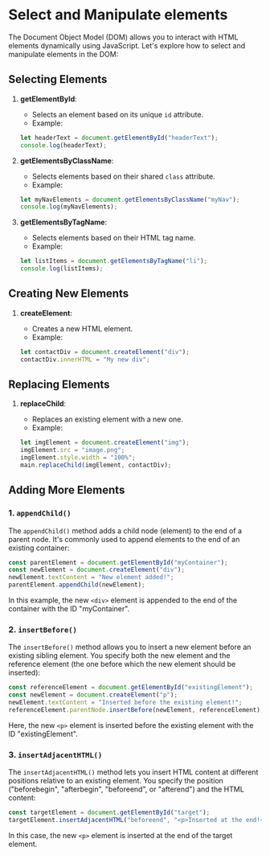 # Select and Manipulate elements

The Document Object Model (DOM) allows you to interact with HTML elements dynamically using JavaScript. Let's explore how to select and manipulate elements in the DOM:

## Selecting Elements

1. **getElementById**:

   - Selects an element based on its unique `id` attribute.
   - Example:

   ```js
   let headerText = document.getElementById("headerText");
   console.log(headerText);
   ```

2. **getElementsByClassName**:

   - Selects elements based on their shared `class` attribute.
   - Example:

   ```js
   let myNavElements = document.getElementsByClassName("myNav");
   console.log(myNavElements);
   ```

3. **getElementsByTagName**:

   - Selects elements based on their HTML tag name.
   - Example:

   ```js
   let listItems = document.getElementsByTagName("li");
   console.log(listItems);
   ```

## Creating New Elements

1. **createElement**:

   - Creates a new HTML element.
   - Example:

   ```js
   let contactDiv = document.createElement("div");
   contactDiv.innerHTML = "My new div";
   ```

## Replacing Elements

1. **replaceChild**:

   - Replaces an existing element with a new one.
   - Example:

   ```js
   let imgElement = document.createElement("img");
   imgElement.src = "image.png";
   imgElement.style.width = "100%";
   main.replaceChild(imgElement, contactDiv);
   ```

## Adding More Elements

### 1. `appendChild()`

The `appendChild()` method adds a child node (element) to the end of a parent node. It's commonly used to append elements to the end of an existing container:

```javascript
const parentElement = document.getElementById("myContainer");
const newElement = document.createElement("div");
newElement.textContent = "New element added!";
parentElement.appendChild(newElement);
```

In this example, the new `<div>` element is appended to the end of the container with the ID "myContainer".

### 2. `insertBefore()`

The `insertBefore()` method allows you to insert a new element before an existing sibling element. You specify both the new element and the reference element (the one before which the new element should be inserted):

```javascript
const referenceElement = document.getElementById("existingElement");
const newElement = document.createElement("p");
newElement.textContent = "Inserted before the existing element!";
referenceElement.parentNode.insertBefore(newElement, referenceElement);
```

Here, the new `<p>` element is inserted before the existing element with the ID "existingElement".

### 3. `insertAdjacentHTML()`

The `insertAdjacentHTML()` method lets you insert HTML content at different positions relative to an existing element. You specify the position ("beforebegin", "afterbegin", "beforeend", or "afterend") and the HTML content:

```javascript
const targetElement = document.getElementById("target");
targetElement.insertAdjacentHTML("beforeend", "<p>Inserted at the end!</p>");
```

In this case, the new `<p>` element is inserted at the end of the target element.
